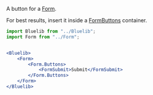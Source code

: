 A button for a [Form](#form).

For best results, insert it inside a [FormButtons](#formbuttons) container.

```jsx
import Bluelib from "../Bluelib";
import Form from "../Form";


<Bluelib>
    <Form>
        <Form.Buttons>
            <FormSubmit>Submit</FormSubmit>
        </Form.Buttons>
    </Form>
</Bluelib>
```
